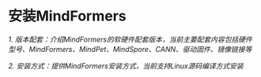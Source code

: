 # 安装MindFormers

*1. 版本配套：介绍MindFormers的软硬件配套版本，当前主要配套内容包括硬件型号、MindFormers、MindPet、MindSpore、CANN、驱动固件、镜像链接等*

*2. 安装方式：提供MindFormers安装方式，当前支持Linux源码编译方式安装*